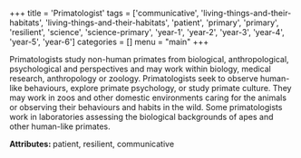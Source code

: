 +++
title = 'Primatologist'
tags = ['communicative', 'living-things-and-their-habitats', 'living-things-and-their-habitats', 'patient', 'primary', 'primary', 'resilient', 'science', 'science-primary', 'year-1', 'year-2', 'year-3', 'year-4', 'year-5', 'year-6']
categories = []
menu = "main"
+++

Primatologists study non-human primates from biological, anthropological, psychological and perspectives and may work within biology, medical research, anthropology or zoology. Primatologists seek to observe human-like behaviours, explore primate psychology, or study primate culture. They may work in zoos and other domestic environments caring for the animals or observing their behaviours and habits in the wild. Some primatologists work in laboratories assessing the biological backgrounds of apes and other human-like primates.

<strong>Attributes: </strong>patient, resilient, communicative
